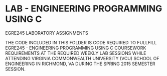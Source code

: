# LAB - ENGINEERING PROGRAMMING USING C


EGRE245 LABORATORY ASSIGNMENTS

THE CODE INCLUDED IN THIS FOLDER IS CODE REQUIRED TO FULLFILL EGRE245 - ENGINEERING PROGRAMMING USING C COURSEWORK REQUIREMENTS
AT THE REQUIRED WEEKLY LAB SESSIONS WHILE ATTENDING VIRGINIA COMMONWEALTH UNIVERSITY (VCU) SCHOOL OF ENGINEERING IN RICHMOND, VA
DURING THE SPRING 2015 SEMESTER SESSION.
